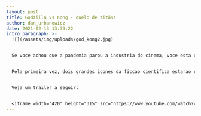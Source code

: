 ```yaml
---
layout: post
title: Godzilla vs Kong - duelo de titãs!
author: dan_urbanowicz
date: 2021-02-13 13:39:22
intro_paragraph: >-
  ![](/assets/img/uploads/god_kong2.jpg)


  Se voce achou que a pandemia parou a industria do cinema, voce esta completamente errado!


  Pela primeira vez, dois grandes icones da ficcao cientifica estarao reunidos em um único filme, segundo noticias este filme reunira o melhor dos dois mundos destes dois grandes personagens , o enredo se passara apos as sequencias de **GoodZilla 2:  o Rei dos Monstros** e **Kong: a ilha da caveira** ( altamente recomendados ) . Este filme foi dirigido pelo diretor Adam Wingard especializado em filmes do genero terror que dirigiu o remake de bruxa de blair e death note (anime consagrado no japao) , e tem 2 grandes produtoras por tras a Legendary Pictures (famosa por filmes do genero) e a aclamada Warner Bros. Pictures , entao esperem coisas boas por ae. O filme esta planejado para ser lançado dia 25 de março.


  Veja um trailer a seguir:


  <iframe width="420" height="315" src="https://www.youtube.com/watch?v=ZQA-Bg9MydE&ab_channel=Ingresso.com" frameborder="0" allowfullscreen></iframe>
---
```

